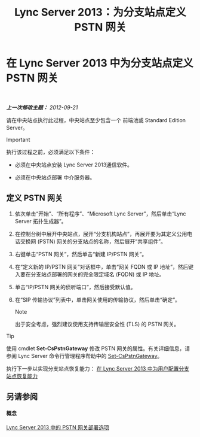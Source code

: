 ﻿---
title: Lync Server 2013：为分支站点定义 PSTN 网关
TOCTitle: 为分支站点定义 PSTN 网关
ms:assetid: 87be2fe2-1d56-4062-b430-439d4536414c
ms:mtpsurl: https://technet.microsoft.com/zh-cn/library/Gg398689(v=OCS.15)
ms:contentKeyID: 49313490
ms.date: 05/19/2016
mtps_version: v=OCS.15
ms.translationtype: HT
---

# 在 Lync Server 2013 中为分支站点定义 PSTN 网关

 

_**上一次修改主题：** 2012-09-21_

请在中央站点执行此过程，中央站点至少包含一个 前端池或 Standard Edition Server。

> [!IMPORTANT]  
> 执行该过程之前，必须满足以下条件：
> <ul>
> <li><p>必须在中央站点安装 Lync Server 2013通信软件。</p></li>
> <li><p>必须在中央站点部署 中介服务器。</p></li>
> </ul>

## 定义 PSTN 网关

1.  依次单击“开始”、“所有程序”、“Microsoft Lync Server”，然后单击“Lync Server 拓扑生成器”。

2.  在控制台树中展开中央站点，展开“分支机构站点”，再展开要为其定义公用电话交换网 (PSTN) 网关的分支站点的名称，然后展开“共享组件”。

3.  右键单击“PSTN 网关”，然后单击“新建 IP/PSTN 网关”。

4.  在“定义新的 IP/PSTN 网关”对话框中，单击“网关 FQDN 或 IP 地址”，然后键入要在分支站点部署的网关的完全限定域名 (FQDN) 或 IP 地址。

5.  单击“IP/PSTN 网关的侦听端口”，然后接受默认值。

6.  在“SIP 传输协议”列表中，单击网关使用的传输协议，然后单击“确定”。
    
    > [!NOTE]  
    > 出于安全考虑，强烈建议使用支持传输层安全性 (TLS) 的 PSTN 网关。
    


> [!TIP]
> 使用 cmdlet <strong>Set-CsPstnGateway</strong> 修改 PSTN 网关的属性。有关详细信息，请参阅 Lync Server 命令行管理程序帮助中的 <a href="https://docs.microsoft.com/en-us/powershell/module/skype/Set-CsPstnGateway">Set-CsPstnGateway</a>。


执行下一步以实现分支站点恢复能力： [在 Lync Server 2013 中为用户配置分支站点恢复能力](lync-server-2013-configuring-users-for-branch-site-resiliency.md)

## 另请参阅

#### 概念

[Lync Server 2013 中的 PSTN 网关部署选项](lync-server-2013-pstn-gateway-deployment-options.md)

